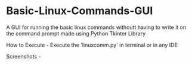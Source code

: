 # Basic-Linux-Commands-GUI
A GUI for running the basic linux commands withoutt having to write it on the command prompt made using Python Tkinter Library

How to Execute -
Execute the 'linuxcomm.py' in terminal or in any IDE

Screenshots - 
